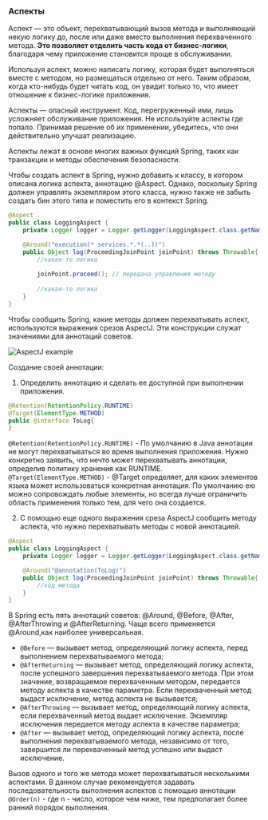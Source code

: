 ### Аспекты ###
Аспект — это объект, перехватывающий вызов метода и выполняющий некую логику до, после или даже вместо выполнения перехваченного метода. **Это позволяет отделить часть кода от бизнес-логики**, благодаря чему приложение становится проще в обслуживании.

Используя аспект, можно написать логику, которая будет выполняться вместе с методом, но размещаться отдельно от него. Таким образом, когда кто-нибудь будет читать код, он увидит только то, что имеет отношение к бизнес-логике приложения.

Аспекты — опасный инструмент. Код, перегруженный ими, лишь усложняет обслуживание приложения. Не используйте аспекты где попало. Принимая решение об их применении, убедитесь, что они действительно улучшат реализацию.

Аспекты лежат в основе многих важных функций Spring, таких как транзакции и методы обеспечения безопасности.

Чтобы создать аспект в Spring, нужно добавить к классу, в котором описана логика аспекта, аннотацию @Aspect. Однако, поскольку Spring должен управлять экземпляром этого класса, нужно также не забыть создать бин этого типа и поместить его в контекст Spring.
```Java
@Aspect
public class LoggingAspect {
    private Logger logger = Logger.getLogger(LoggingAspect.class.getName());

    @Around("execution(* services.*.*(..))")
    public Object log(ProceedingJoinPoint joinPoint) throws Throwable{
        //какая-то логика
        
        joinPoint.proceed(); // передача управления методу
        
        //какая-то логика
    }
}
```

Чтобы сообщить Spring, какие методы должен перехватывать аспект, используются выражения срезов AspectJ. Эти конструкции служат значениями для аннотаций советов.

![AspectJ example](https://github.com/Starbreaker84/saff/blob/main/AspectJ%20example.png?raw=true)

Создание своей аннотации:
1. Определить аннотацию и сделать ее доступной при выполнении приложения.
```Java
@Retention(RetentionPolicy.RUNTIME)
@Target(ElementType.METHOD)
public @interface ToLog{
}
```
```@Retention(RetentionPolicy.RUNTIME)``` - По умолчанию в Java аннотации не могут перехватываться во время выполнения приложения. Нужно конкретно заявить, что нечто может перехватывать аннотации, определив политику хранения как RUNTIME.
```@Target(ElementType.METHOD)``` - @Target определяет, для каких элементов языка может использоваться конкретная аннотация. По умолчанию ею можно сопровождать любые элементы, но всегда лучше ограничить область применения только тем, для чего она создается.

2. С помощью еще одного выражения среза AspectJ сообщить методу аспекта, что нужно перехватывать методы с новой аннотацией.
```Java
@Aspect
public class LoggingAspect {
    private Logger logger = Logger.getLogger(LoggingAspect.class.getName());

    @Around("@annotation(ToLog)")
    public Object log(ProceedingJoinPoint joinPoint) throws Throwable{
        //код метода
    }
}
```

В Spring есть пять аннотаций советов: @Around, @Before, @After, @AfterThrowing и @AfterReturning. Чаще всего применяется @Around,как наиболее универсальная.
- ```@Before``` — вызывает метод, определяющий логику аспекта, перед выполнением перехватываемого метода;
- ```@AfterReturning``` — вызывает метод, определяющий логику аспекта, после успешного завершения перехватываемого метода. При этом значение, возвращаемое перехваченным методом, передается методу аспекта в качестве параметра. Если перехваченный метод выдаст исключение, метод аспекта не вызывается;
- ```@AfterThrowing``` — вызывает метод, определяющий логику аспекта, если перехваченный метод выдает исключение. Экземпляр исключения передается методу аспекта в качестве параметра;
- ```@After``` — вызывает метод, определяющий логику аспекта, после выполнения перехватываемого метода, независимо от того, завершится ли перехваченный метод успешно или выдаст исключение.

Вызов одного и того же метода может перехватываться несколькими аспектами. В данном случае рекомендуется задавать последовательность выполнения аспектов с помощью аннотации ```@Order(n)``` - где n - число, которое чем ниже, тем предполагает более ранний порядок выполнения.
